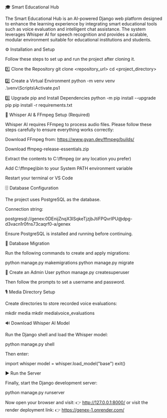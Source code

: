 🎓 Smart Educational Hub

The Smart Educational Hub is an AI-powered Django web platform designed to enhance the learning experience by integrating smart educational tools such as voice evaluation and intelligent chat assistance. The system leverages Whisper AI for speech recognition and provides a scalable, modular environment suitable for educational institutions and students.

⚙️ Installation and Setup

Follow these steps to set up and run the project after cloning it.

1️⃣ Clone the Repository
git clone <repository_url>
cd <project_directory>

2️⃣ Create a Virtual Environment
python -m venv venv
.\venv\Scripts\Activate.ps1

3️⃣ Upgrade pip and Install Dependencies
python -m pip install --upgrade pip
pip install -r requirements.txt

🧠 Whisper AI & FFmpeg Setup (Required)

Whisper AI requires FFmpeg to process audio files.
Please follow these steps carefully to ensure everything works correctly:

Download FFmpeg from: https://www.gyan.dev/ffmpeg/builds/

Download ffmpeg-release-essentials.zip

Extract the contents to C:\ffmpeg (or any location you prefer)

Add C:\ffmpeg\bin to your System PATH environment variable

Restart your terminal or VS Code

🗄️ Database Configuration

The project uses PostgreSQL as the database.

Connection string:

postgresql://genex:0DEnijZnqX3lSqkeTjzjbJtiFPQvrIPU@dpg-d3vacn1r0fns73caqrf0-a/genex

Ensure PostgreSQL is installed and running before continuing.

🧩 Database Migration

Run the following commands to create and apply migrations:

python manage.py makemigrations
python manage.py migrate

👤 Create an Admin User
python manage.py createsuperuser

Then follow the prompts to set a username and password.

🎙️ Media Directory Setup

Create directories to store recorded voice evaluations:

mkdir media
mkdir media\voice_evaluations

🔊 Download Whisper AI Model

Run the Django shell and load the Whisper model:

python manage.py shell

Then enter:

import whisper
model = whisper.load_model("base")
exit()

▶️ Run the Server

Finally, start the Django development server:

python manage.py runserver

Now open your browser and visit:
👉 http://127.0.0.1:8000/
or visit the render deployment link:
👉 https://genex-1.onrender.com/
